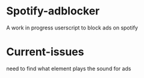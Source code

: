 # Spotify-adblocker
A work in progress userscript to block ads on spotify

# Current-issues
need to find what element plays the sound for ads
